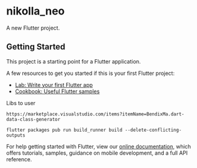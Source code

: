 # nikolla_neo

A new Flutter project.

## Getting Started

This project is a starting point for a Flutter application.

A few resources to get you started if this is your first Flutter project:

- [Lab: Write your first Flutter app](https://flutter.dev/docs/get-started/codelab)
- [Cookbook: Useful Flutter samples](https://flutter.dev/docs/cookbook)

Libs to user

```
https://marketplace.visualstudio.com/items?itemName=BendixMa.dart-data-class-generator
```

```
flutter packages pub run build_runner build --delete-conflicting-outputs
```

For help getting started with Flutter, view our
[online documentation](https://flutter.dev/docs), which offers tutorials,
samples, guidance on mobile development, and a full API reference.
